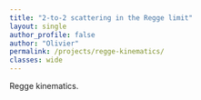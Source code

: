 ```yaml
---
title: "2-to-2 scattering in the Regge limit"
layout: single
author_profile: false
author: "Olivier" 
permalink: /projects/regge-kinematics/
classes: wide
---
```


Regge kinematics. 